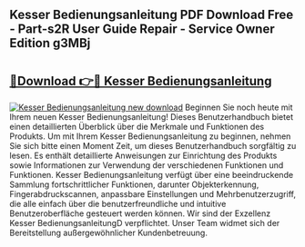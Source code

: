 ## Kesser Bedienungsanleitung PDF Download Free - Part-s2R User Guide Repair - Service Owner Edition g3MBj

# <h2><a href="http://df4s8pj.blite.top/?on=Kesser+Bedienungsanleitung">🔗Download 👉🔴 Kesser Bedienungsanleitung</a></h2>

[![Kesser Bedienungsanleitung new download](https://i.imgur.com/lujVjoI.png)](http://df4s8pj.blite.top/?on=Kesser+Bedienungsanleitung)
Beginnen Sie noch heute mit Ihrem neuen Kesser Bedienungsanleitung! Dieses Benutzerhandbuch bietet einen detaillierten Überblick über die Merkmale und Funktionen des Produkts. Um mit Ihrem Kesser Bedienungsanleitung zu beginnen, nehmen Sie sich bitte einen Moment Zeit, um dieses Benutzerhandbuch sorgfältig zu lesen. Es enthält detaillierte Anweisungen zur Einrichtung des Produkts sowie Informationen zur Verwendung der verschiedenen Funktionen und Funktionen. Kesser Bedienungsanleitung verfügt über eine beeindruckende Sammlung fortschrittlicher Funktionen, darunter Objekterkennung, Fingerabdruckscannen, anpassbare Einstellungen und Mehrbenutzerzugriff, die alle einfach über die benutzerfreundliche und intuitive Benutzeroberfläche gesteuert werden können. Wir sind der Exzellenz Kesser BedienungsanleitungD verpflichtet. Unser Team widmet sich der Bereitstellung außergewöhnlicher Kundenbetreuung.

